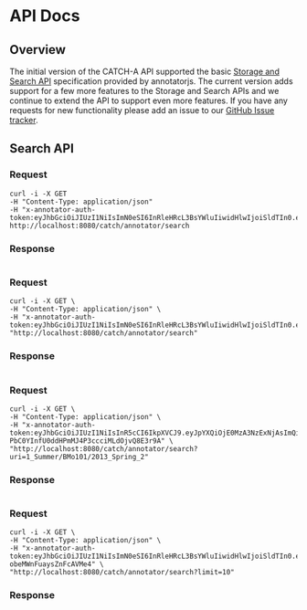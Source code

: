 # API Docs

## Overview
The initial version of the CATCH-A API supported the basic [Storage and Search API](http://docs.annotatorjs.org/en/v1.2.x/storage.html) specification provided by 
annotatorjs. The current version adds support for a few more 
features to the Storage and Search APIs and we continue to extend the API to support even more features. If you 
have any requests for new functionality please add an issue to our [GitHub Issue tracker](https://github.com/annotationsatharvard/catcha/issues).

<!--
## Generate a token
### Request
```
curl -i -X GET \
-H "Content-Type: application/json" \
"http://localhost:8080/catch/annotator/token?apiKey=eeb20ec0-b8dd-40ae-b3de-14870aff92c6&username=jmiranda&ttl=86400"
```
### Response
```
HTTP/1.1 200 OK
Server: Apache-Coyote/1.1
Content-Type: text/html;charset=utf-8
Content-Length: 356
Date: Thu, 21 May 2015 19:31:32 GMT

eyJhbGciOiJIUzI1NiIsImN0eSI6InRleHRcL3BsYWluIiwidHlwIjoiSldTIn0.eyJjb25zdW1lcktleSI6ImVlYjIwZWMwLWI4ZGQtNDBhZS1iM2RlLTE0ODcwYWZmOTJjNiIsImlzc3VlZEF0IjoiMjAxNS0wNS0yMVQwMzozMTozMi0wNDAwIiwidXNlcklkIjoiam1pcmFuZGEiLCJqdGkiOiJjNmNmOWU0NC1kZDMwLTQ0MDktOGNlZS02OTVmODRhODQxOTQiLCJ0dGwiOjg2NDAwLCJpYXQiOjE0MzIyMzY2OTJ9.94AasywloTR-vR55uFtXc_AGeLeZIUu_ErMLS8_XsR8
```
-->

## Search API
### Request
```
curl -i -X GET 
-H "Content-Type: application/json" 
-H "x-annotator-auth-token:eyJhbGciOiJIUzI1NiIsImN0eSI6InRleHRcL3BsYWluIiwidHlwIjoiSldTIn0.eyJjb25zdW1lcktleSI6Ijc1MmRjOWM3LWRlOTYtNGU2OC05NzM5LTlmOTVlNWM2MTVhOSIsImlzc3VlZEF0IjoiMjAxNS0wNC0xMFQxMDoyNjozMS0wNDAwIiwidXNlcklkIjpudWxsLCJqdGkiOiI1Zjc4MTc2Yi02NThjLTRiMmMtYjFlNC04NmE5MmE3NjNlOTciLCJ0dGwiOm51bGwsImlhdCI6MTQyODY3NTk5MX0.O0KxIrXzxMWqagqvotTzEkpL2OZ_h3rkB5w9nmW0ufY" 
http://localhost:8080/catch/annotator/search 
```
### Response
```
```

### Request
```
curl -i -X GET \
-H "Content-Type: application/json" \
-H "x-annotator-auth-token:eyJhbGciOiJIUzI1NiIsImN0eSI6InRleHRcL3BsYWluIiwidHlwIjoiSldTIn0.eyJjb25zdW1lcktleSI6ImVlYjIwZWMwLWI4ZGQtNDBhZS1iM2RlLTE0ODcwYWZmOTJjNiIsImlzc3VlZEF0IjoiMjAxNS0wNC0xMVQwMTo1MDo0OS0wNDAwIiwidXNlcklkIjoiam1pcmFuZGEiLCJqdGkiOiIxMWE0MTUzMi0xOWJiLTRmMTctYWY1Zi1jNzg3Y2E0YzhhNjAiLCJ0dGwiOjg2NDAwLCJpYXQiOjE0Mjg3NzQ2NDl9.naoxEc6QIRUuxUGZpLtmvgVfPsBkLISRGLohqBiyCjU"\ 
"http://localhost:8080/catch/annotator/search"
```
### Response
```
```

### Request
```
curl -i -X GET \
-H "Content-Type: application/json" \
-H "x-annotator-auth-token:eyJhbGciOiJIUzI1NiIsInR5cCI6IkpXVCJ9.eyJpYXQiOjE0MzA3NzExNjAsImQiOnsiaXNzdWVkQXQiOiIyMDE1LTA1LTA0VDIwOjI2OjAwLjA1MzA4OCswOjAwIiwiY29uc3VtZXJLZXkiOiJhZjE3ZmNiNi1hZTE2LTQyYjctOTdmNi1iMmQxYjJkNjYyMjYiLCJ1aWQiOiJ0ZXN0QG1pcmFkb3Iub3JnIiwidHRsIjoxNzI4MDB9LCJ2IjowfQ.fjNmf-PbC0YInfU0ddHPmMJ4P3ccciMLdOjvQ8E3r9A" \
"http://localhost:8080/catch/annotator/search?uri=1_Summer/BMo101/2013_Spring_2"
```
### Response
```

```

### Request
```
curl -i -X GET \
-H "Content-Type: application/json" \
-H "x-annotator-auth-token:eyJhbGciOiJIUzI1NiIsImN0eSI6InRleHRcL3BsYWluIiwidHlwIjoiSldTIn0.eyJjb25zdW1lcktleSI6IjllYTJlZGUwLTQ2OTMtNGJlYy05MDk0LWIxZTNlN2E2YTM1NiIsImlzc3VlZEF0IjoiMjAxNS0wNS0wOFQwNzowNToxMCswMDAwIiwidXNlcklkIjoiam1pcmFuZGEiLCJqdGkiOiI3ZmU0YWM5OS1kMDE2LTQ0YTgtOTNmZi0yNTQ5NDU0OTg5NjkiLCJ0dGwiOjg2NDAwLCJpYXQiOjE0MzExMTE5MTB9.sSPsSJkJPXTXmShdws2_8c-obeMWnFuaysZnFcAVMe4" \
"http://localhost:8080/catch/annotator/search?limit=10"
```
### Response
```
```







